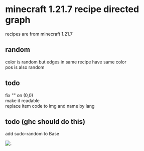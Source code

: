 # minecraft 1.21.7 recipe directed graph
recipes are from minecraft 1.21.7

## random
color is random but edges in same recipe have same color  
pos is also random  


## todo
fix "" on (0,0)  
make it readable  
replace item code to img and name by lang

## todo (ghc should do this)
add sudo-random to Base

![.](https://raw.githubusercontent.com/NOT2ho/minecraftRecipeDiagram/81c770036a8b19fe03746b532a926911a081b911/output.svg)
